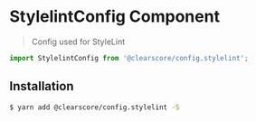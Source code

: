 # StylelintConfig Component

> Config used for StyleLint

```javascript
import StylelintConfig from '@clearscore/config.stylelint';
```

## Installation

```bash
$ yarn add @clearscore/config.stylelint -S
```
